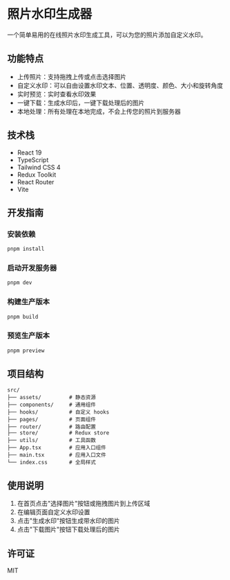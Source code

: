 # 照片水印生成器

一个简单易用的在线照片水印生成工具，可以为您的照片添加自定义水印。

## 功能特点

- 上传照片：支持拖拽上传或点击选择图片
- 自定义水印：可以自由设置水印文本、位置、透明度、颜色、大小和旋转角度
- 实时预览：实时查看水印效果
- 一键下载：生成水印后，一键下载处理后的图片
- 本地处理：所有处理在本地完成，不会上传您的照片到服务器

## 技术栈

- React 19
- TypeScript
- Tailwind CSS 4
- Redux Toolkit
- React Router
- Vite

## 开发指南

### 安装依赖

```bash
pnpm install
```

### 启动开发服务器

```bash
pnpm dev
```

### 构建生产版本

```bash
pnpm build
```

### 预览生产版本

```bash
pnpm preview
```

## 项目结构

```
src/
├── assets/         # 静态资源
├── components/     # 通用组件
├── hooks/          # 自定义 hooks
├── pages/          # 页面组件
├── router/         # 路由配置
├── store/          # Redux store
├── utils/          # 工具函数
├── App.tsx         # 应用入口组件
├── main.tsx        # 应用入口文件
└── index.css       # 全局样式
```

## 使用说明

1. 在首页点击"选择图片"按钮或拖拽图片到上传区域
2. 在编辑页面自定义水印设置
3. 点击"生成水印"按钮生成带水印的图片
4. 点击"下载图片"按钮下载处理后的图片

## 许可证

MIT
